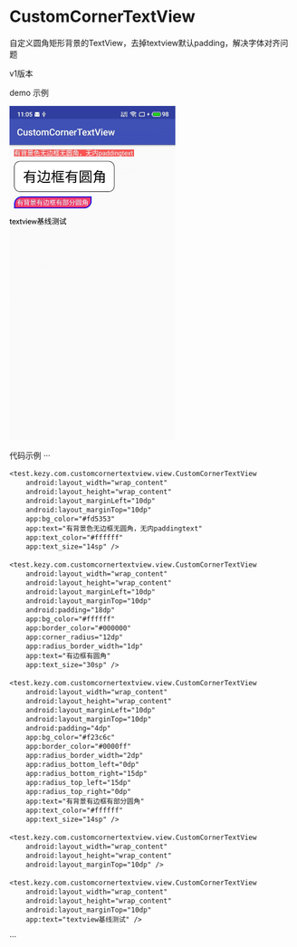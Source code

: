 # CustomCornerTextView
自定义圆角矩形背景的TextView，去掉textview默认padding，解决字体对齐问题

v1版本

demo 示例

![image](https://github.com/KeLibra/CustomCornerTextView/blob/master/image/TIM%E5%9B%BE%E7%89%8720191210111536.png)



代码示例
···

    
    <test.kezy.com.customcornertextview.view.CustomCornerTextView
        android:layout_width="wrap_content"
        android:layout_height="wrap_content"
        android:layout_marginLeft="10dp"
        android:layout_marginTop="10dp"
        app:bg_color="#fd5353"
        app:text="有背景色无边框无圆角，无内paddingtext"
        app:text_color="#ffffff"
        app:text_size="14sp" />

    <test.kezy.com.customcornertextview.view.CustomCornerTextView
        android:layout_width="wrap_content"
        android:layout_height="wrap_content"
        android:layout_marginLeft="10dp"
        android:layout_marginTop="10dp"
        android:padding="18dp"
        app:bg_color="#ffffff"
        app:border_color="#000000"
        app:corner_radius="12dp"
        app:radius_border_width="1dp"
        app:text="有边框有圆角"
        app:text_size="30sp" />

    <test.kezy.com.customcornertextview.view.CustomCornerTextView
        android:layout_width="wrap_content"
        android:layout_height="wrap_content"
        android:layout_marginLeft="10dp"
        android:layout_marginTop="10dp"
        android:padding="4dp"
        app:bg_color="#f23c6c"
        app:border_color="#0000ff"
        app:radius_border_width="2dp"
        app:radius_bottom_left="0dp"
        app:radius_bottom_right="15dp"
        app:radius_top_left="15dp"
        app:radius_top_right="0dp"
        app:text="有背景有边框有部分圆角"
        app:text_color="#ffffff"
        app:text_size="14sp" />

    <test.kezy.com.customcornertextview.view.CustomCornerTextView
        android:layout_width="wrap_content"
        android:layout_height="wrap_content"
        android:layout_marginTop="10dp" />

    <test.kezy.com.customcornertextview.view.CustomCornerTextView
        android:layout_width="wrap_content"
        android:layout_height="wrap_content"
        android:layout_marginTop="10dp"
        app:text="textview基线测试" />
   


···
